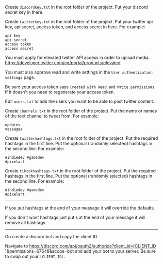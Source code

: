 Create `discordkey.txt` in the root folder of the project.
Put your discord secret key in there.

Create `twitterkey.txt` in the root folder of the project.
Put your twitter api key, api secret, access token, and access secret in here.
For example:
```text
api key
api secret
access token
access secret
```

You must apply for elevated twitter API access in order to upload media.
https://developer.twitter.com/en/portal/products/elevated

You must also approve read and write settings in the `User authentication settings` page.

Be sure your access token says `Created with Read and Write permissions`. If it doesn't you need to regenerate your access token.

Edit `users.txt` to add the users you want to be able to post twitter content.

Create `channels.txt` in the root folder of the project.
Put the name or names of the text channel to tweet from.
For example:
```text
updates
messages
```

Create `twitterhashtags.txt` in the root folder of the project.
Put the required hashtags in the first line.
Put the optional (randomly selected) hashtags in the second line.
For example:
```text
#indiedev #gamedev
#pixelart
```

Create `tiktokhashtags.txt` in the root folder of the project.
Put the required hashtags in the first line.
Put the optional (randomly selected) hashtags in the second line.
For example:
```text
#indiedev #gamedev
#pixelart
```

---

If you put hashtags at the end of your message it will override the defaults.

If you don't want hashtags just put `$` at the end of your message it will remove all hashtags.

---

Go create a discord bot and copy the client ID.

Navigate to https://discord.com/api/oauth2/authorize?client_id=[CLIENT_ID ]&permissions=67648&scope=bot and add your bot to your server. Be sure to swap out your `[CLIENT_ID]`.

